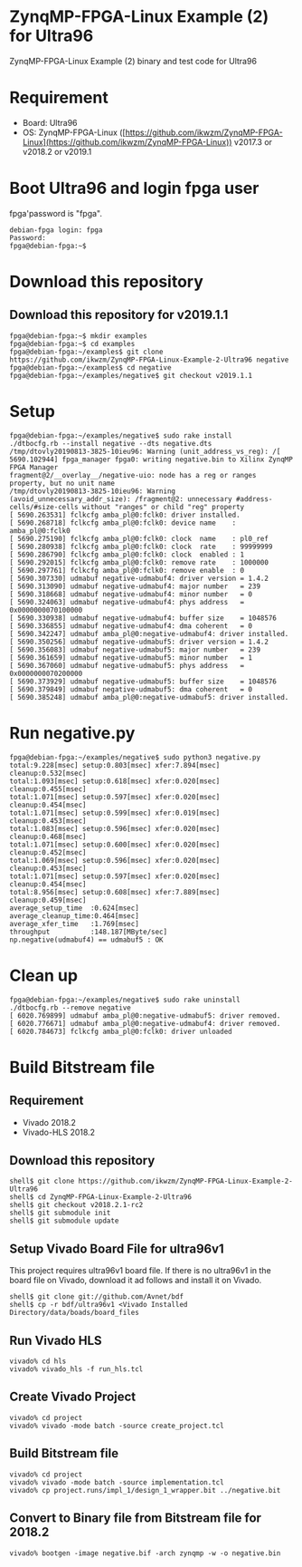 ZynqMP-FPGA-Linux Example (2) for Ultra96
===========================================

ZynqMP-FPGA-Linux Example (2) binary and test code for Ultra96

# Requirement

 * Board: Ultra96
 * OS: ZynqMP-FPGA-Linux ([https://github.com/ikwzm/ZynqMP-FPGA-Linux](https://github.com/ikwzm/ZynqMP-FPGA-Linux)) v2017.3 or v2018.2 or v2019.1

# Boot Ultra96 and login fpga user

fpga'password is "fpga".

```console
debian-fpga login: fpga
Password:
fpga@debian-fpga:~$
```

# Download this repository

## Download this repository for v2019.1.1

```console
fpga@debian-fpga:~$ mkdir examples
fpga@debian-fpga:~$ cd examples
fpga@debian-fpga:~/examples$ git clone https://github.com/ikwzm/ZynqMP-FPGA-Linux-Example-2-Ultra96 negative
fpga@debian-fpga:~/examples$ cd negative
fpga@debian-fpga:~/examples/negative$ git checkout v2019.1.1
```

# Setup

```console
fpga@debian-fpga:~/examples/negative$ sudo rake install
./dtbocfg.rb --install negative --dts negative.dts
/tmp/dtovly20190813-3825-10ieu96: Warning (unit_address_vs_reg): /[ 5690.102944] fpga_manager fpga0: writing negative.bin to Xilinx ZynqMP FPGA Manager
fragment@2/__overlay__/negative-uio: node has a reg or ranges property, but no unit name
/tmp/dtovly20190813-3825-10ieu96: Warning (avoid_unnecessary_addr_size): /fragment@2: unnecessary #address-cells/#size-cells without "ranges" or child "reg" property
[ 5690.263531] fclkcfg amba_pl@0:fclk0: driver installed.
[ 5690.268718] fclkcfg amba_pl@0:fclk0: device name    : amba_pl@0:fclk0
[ 5690.275190] fclkcfg amba_pl@0:fclk0: clock  name    : pl0_ref
[ 5690.280938] fclkcfg amba_pl@0:fclk0: clock  rate    : 99999999
[ 5690.286790] fclkcfg amba_pl@0:fclk0: clock  enabled : 1
[ 5690.292015] fclkcfg amba_pl@0:fclk0: remove rate    : 1000000
[ 5690.297761] fclkcfg amba_pl@0:fclk0: remove enable  : 0
[ 5690.307330] udmabuf negative-udmabuf4: driver version = 1.4.2
[ 5690.313090] udmabuf negative-udmabuf4: major number   = 239
[ 5690.318668] udmabuf negative-udmabuf4: minor number   = 0
[ 5690.324063] udmabuf negative-udmabuf4: phys address   = 0x0000000070100000
[ 5690.330938] udmabuf negative-udmabuf4: buffer size    = 1048576
[ 5690.336855] udmabuf negative-udmabuf4: dma coherent   = 0
[ 5690.342247] udmabuf amba_pl@0:negative-udmabuf4: driver installed.
[ 5690.350256] udmabuf negative-udmabuf5: driver version = 1.4.2
[ 5690.356083] udmabuf negative-udmabuf5: major number   = 239
[ 5690.361659] udmabuf negative-udmabuf5: minor number   = 1
[ 5690.367060] udmabuf negative-udmabuf5: phys address   = 0x0000000070200000
[ 5690.373929] udmabuf negative-udmabuf5: buffer size    = 1048576
[ 5690.379849] udmabuf negative-udmabuf5: dma coherent   = 0
[ 5690.385248] udmabuf amba_pl@0:negative-udmabuf5: driver installed.
```

# Run negative.py

```console
fpga@debian-fpga:~/examples/negative$ sudo python3 negative.py
total:9.228[msec] setup:0.803[msec] xfer:7.894[msec] cleanup:0.532[msec]
total:1.093[msec] setup:0.618[msec] xfer:0.020[msec] cleanup:0.455[msec]
total:1.071[msec] setup:0.597[msec] xfer:0.020[msec] cleanup:0.454[msec]
total:1.071[msec] setup:0.599[msec] xfer:0.019[msec] cleanup:0.453[msec]
total:1.083[msec] setup:0.596[msec] xfer:0.020[msec] cleanup:0.468[msec]
total:1.071[msec] setup:0.600[msec] xfer:0.020[msec] cleanup:0.452[msec]
total:1.069[msec] setup:0.596[msec] xfer:0.020[msec] cleanup:0.453[msec]
total:1.071[msec] setup:0.597[msec] xfer:0.020[msec] cleanup:0.454[msec]
total:8.956[msec] setup:0.608[msec] xfer:7.889[msec] cleanup:0.459[msec]
average_setup_time  :0.624[msec]
average_cleanup_time:0.464[msec]
average_xfer_time   :1.769[msec]
throughput          :148.187[MByte/sec]
np.negative(udmabuf4) == udmabuf5 : OK
```

# Clean up

```console
fpga@debian-fpga:~/examples/negative$ sudo rake uninstall
./dtbocfg.rb --remove negative
[ 6020.769899] udmabuf amba_pl@0:negative-udmabuf5: driver removed.
[ 6020.776671] udmabuf amba_pl@0:negative-udmabuf4: driver removed.
[ 6020.784673] fclkcfg amba_pl@0:fclk0: driver unloaded
```

# Build Bitstream file

## Requirement

* Vivado 2018.2
* Vivado-HLS 2018.2

## Download this repository

```console
shell$ git clone https://github.com/ikwzm/ZynqMP-FPGA-Linux-Example-2-Ultra96 
shell$ cd ZynqMP-FPGA-Linux-Example-2-Ultra96
shell$ git checkout v2018.2.1-rc2
shell$ git submodule init
shell$ git submodule update
```
## Setup Vivado Board File for ultra96v1

This project requires ultra96v1 board file. If there is no ultra96v1 in the board file on Vivado, download it ad follows and install it on Vivado.

```console
shell$ git clone git://github.com/Avnet/bdf
shell$ cp -r bdf/ultra96v1 <Vivado Installed Directory/data/boads/board_files
```

## Run Vivado HLS

```console
vivado% cd hls
vivado% vivado_hls -f run_hls.tcl
```

## Create Vivado Project

```console
vivado% cd project
vivado% vivado -mode batch -source create_project.tcl
```

## Build Bitstream file

```console
vivado% cd project
vivado% vivado -mode batch -source implementation.tcl
vivado% cp project.runs/impl_1/design_1_wrapper.bit ../negative.bit
```

## Convert to Binary file from Bitstream file for 2018.2

```console
vivado% bootgen -image negative.bif -arch zynqmp -w -o negative.bin
```
